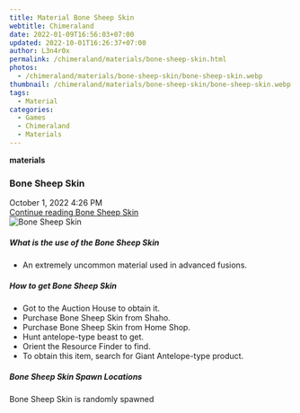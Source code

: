 ```yaml
---
title: Material Bone Sheep Skin
webtitle: Chimeraland
date: 2022-01-09T16:56:03+07:00
updated: 2022-10-01T16:26:37+07:00
author: L3n4r0x
permalink: /chimeraland/materials/bone-sheep-skin.html
photos:
  - /chimeraland/materials/bone-sheep-skin/bone-sheep-skin.webp
thumbnail: /chimeraland/materials/bone-sheep-skin/bone-sheep-skin.webp
tags:
  - Material
categories:
  - Games
  - Chimeraland
  - Materials
---
```


<section id="bootstrap-wrapper">
  <link
    rel="stylesheet"
    href="https://cdn.statically.io/gh/dimaslanjaka/Web-Manajemen/40ac3225/css/bootstrap-4.5-wrapper.css"
  />
  <div
    class="row g-0 border rounded overflow-hidden flex-md-row mb-4 shadow-sm position-relative"
  >
    <div class="col p-4 d-flex flex-column position-static">
      <strong class="d-inline-block mb-2 text-success">materials</strong>
      <h3 class="mb-0">Bone Sheep Skin</h3>
      <div class="mb-1 text-muted">October 1, 2022 4:26 PM</div>
      <a href="#" class="stretched-link d-none"
        >Continue reading Bone Sheep Skin</a
      >
    </div>
    <div class="col-auto d-none d-lg-block">
      <img
        src="/chimeraland/materials/bone-sheep-skin/bone-sheep-skin.webp"
        alt="Bone Sheep Skin"
      />
    </div>
  </div>
  <div class="row">
    <div class="col-lg-6 col-12 mb-2">
      <div class="card">
        <div class="card-body">
          <h5 class="card-title">What is the use of the Bone Sheep Skin</h5>
          <div class="card-text">
            <ul>
              <li>An extremely uncommon material used in advanced fusions.</li>
            </ul>
          </div>
        </div>
      </div>
    </div>
    <div class="col-lg-6 col-12 mb-2">
      <div class="card">
        <div class="card-body">
          <h5 class="card-title">How to get Bone Sheep Skin</h5>
          <div class="card-text">
            <ul>
              <li>Got to the Auction House to obtain it.</li>
              <li>Purchase Bone Sheep Skin from Shaho.</li>
              <li>Purchase Bone Sheep Skin from Home Shop.</li>
              <li>Hunt antelope-type beast to get.</li>
              <li>Orient the Resource Finder to find.</li>
              <li>
                To obtain this item, search for Giant Antelope-type product.
              </li>
            </ul>
          </div>
        </div>
      </div>
    </div>
    <div class="col-12 mb-2">
      <h5>Bone Sheep Skin Spawn Locations</h5>
      <p>Bone Sheep Skin is randomly spawned</p>
    </div>
  </div>
</section>